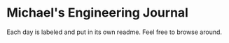 # Michael's Engineering Journal

Each day is labeled and put in its own readme. Feel free to browse around.
